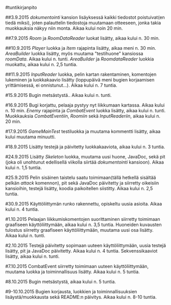 #tuntikirjanpito

##3.9.2015
*dokumentointi* kansion lisäyksessä kaikki tiedostot poistuivat(en tiedä miksi), joten palauttelin tiedostoja muutamaan otteeseen, jonka takia muokkauksia näkyy niin monta. Aikaa kului noin 20 min.

##7.9.2015
*Room* ja *RoomDataReader* luokat lisätty, aikaa kului n. 30 min.

##10.9.2015
*Player* luokka ja *Item* rajapinta lisätty, aikaa meni n. 30 min.
*AreaBuilder* luokka lisätty, myös muutama "testihuone" kansiossa *roomData*. Aikaa kului n. tunti. *AreaBuilder* ja *RoomdataReader* luokkia muokattu, aikaa kului n. 2,5 tuntia.

##11.9.2015
*InputReader* luokka, pelin kartan rakentaminen, komentojen lukeminen ja luokkakaavio lisätty (loppupäivä meni bugien korjaamisen yrittämisessä, ei onnistunut...). Aikaa kului n. 7 tuntia.

#15.9.2015
Bugin metsästystä.. Aikaa kului n. tunti.

#16.9.2015
Bugi korjattu, pelaaja pystyy nyt liikkumaan kartassa. Aikaa kului n. 10 min. *Enemy* rajapinta ja *CombatEvent* luokka lisätty, aikaa kului n. tunti. Muokkauksia *CombatEventiin*, *Roomiin* sekä *InputReaderiin*, aikaa kului n. 20 min.

#17.9.2015
*GameMainTest* testiluokka ja muutama kommentti lisätty, aikaa kului muutama minuutti.

#18.9.2015
Lisätty testejä ja päivitetty luokkakaaviota, aikaa kului n. 3 tuntia.

#24.9.2015
Lisätty *Skeleton* luokka, muutama uusi huone, JavaDoc, sekä pit (joka oli unohtunut edellisellä viikolla siirtää *dokumentointi* kansioon). Aikaa kului n. 1,5 tuntia.

#25.9.2015
Pelin sisäinen taistelu saatu toimimaan(tällä hetkellä sisältää pelkän *attack* komennon), pit sekä JavaDoc päivitetty ja siirretty oikeisiin kansioihin, testejä lisätty, koodia paikoitellen siistitty. Aikaa kului n. 2,5 tuntia.

#30.9.2015
Käyttöliittymän runko rakennettu, opiskeltu uusia asioita. Aikaa kului n. 4 tuntia.

#1.10.2015
Pelaajan liikkumiskomentojen suorittaminen siirretty toimimaan graafiseen käyttöliittymään, aikaa kului n. 3,5 tuntia. Huoneiden kuvausten tulostus siirretty graafiseen käyttöliittymään, muutama uusi osa lisätty. Aikaa kului n. tunti.

#2.10.2015
Testejä päivitetty sopimaan uuteen käyttöliittymään, uusia testejä lisätty, pit ja JavaDoc päivitetty. Aikaa kului n. 4 tuntia. Sekvenssikaaviot lisätty, aikaa kului n. tunti.

#7.10.2015
CombatEvent siirretty toimimaan uuteen käyttöliittymään, muutama luokka ja toiminnallisuus lisätty. Aikaa kului n. 5 tuntia.

#8.10.2015
Bugin metsästystä, aikaa kului n. 5 tuntia.

#9-10.10.2015
Bugien korjausta, luokkien ja toiminnallisuuksien lisäystä/muokkausta sekä README:n päivitys. Aikaa kului n. 8-10 tuntia.
